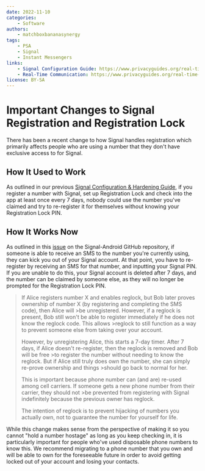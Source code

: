 ```yaml
---
date: 2022-11-10
categories:
    - Software
authors:
    - matchboxbananasynergy
tags:
    - PSA
    - Signal
    - Instant Messengers
links:
    - Signal Configuration Guide: https://www.privacyguides.org/real-time-communication/signal-configuration-hardening/
    - Real-Time Communication: https://www.privacyguides.org/real-time-communication/
license: BY-SA
---
```

# Important Changes to Signal Registration and Registration Lock

There has been a recent change to how Signal handles registration which primarily affects people who are using a number that they don't have exclusive access to for Signal.

## How It Used to Work

As outlined in our previous [Signal Configuration & Hardening Guide](https://blog.privacyguides.org/2022/07/07/signal-configuration-and-hardening/#signal-pin), if you register a number with Signal, set up Registration Lock and check into the app at least once every 7 days, nobody could use the number you've claimed and try to re-register it for themselves without knowing your Registration Lock PIN.

## How It Works Now

As outlined in this [issue](https://github.com/signalapp/Signal-Android/issues/12595#issuecomment-1310752097) on the Signal-Android GitHub repository, if someone is able to receive an SMS to the number you're currently using, they can kick you out of your Signal account. At that point, you have to re-register by receiving an SMS for that number, and inputting your Signal PIN. If you are unable to do this, your Signal account is deleted after 7 days, and the number can be claimed by someone else, as they will no longer be prompted for the Registration Lock PIN.

>If Alice registers number X and enables reglock, but Bob later proves ownership of number X (by registering and completing the SMS code), then Alice will >be unregistered. However, if a reglock is present, Bob still won't be able to register immediately if he does not know the reglock code. This allows >reglock to still function as a way to prevent someone else from taking over your account.
>
>However, by unregistering Alice, this starts a 7-day timer. After 7 days, if Alice doesn't re-register, then the reglock is removed and Bob will be free >to register the number without needing to know the reglock. But if Alice still truly does own the number, she can simply re-prove ownership and things >should go back to normal for her.
>
>This is important because phone number can (and are) re-used among cell carriers. If someone gets a new phone number from their carrier, they should not >be prevented from registering with Signal indefinitely because the previous owner has reglock.
>
>The intention of reglock is to prevent hijacking of numbers you actually own, not to guarantee the number for yourself for life.

While this change makes sense from the perspective of making it so you cannot "hold a number hostage" as long as you keep checking in, it is particularly important for people who've used disposable phone numbers to know this. We recommend migrating to a phone number that you own and will be able to own for the foreseeable future in order to avoid getting locked out of your account and losing your contacts.